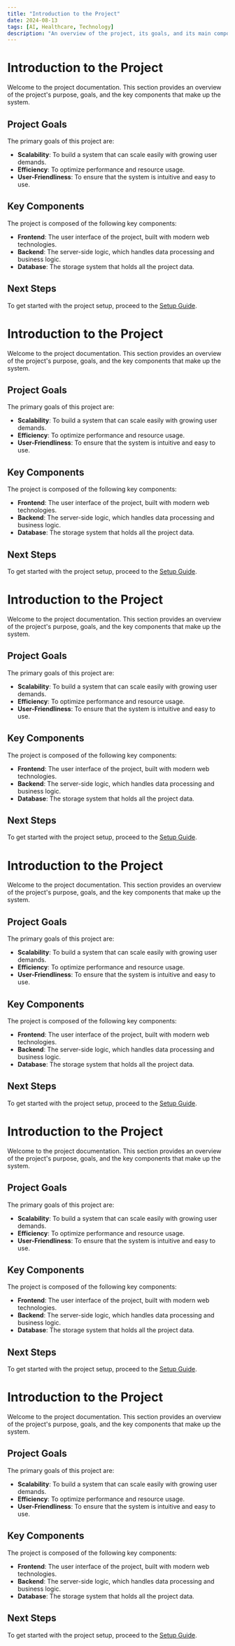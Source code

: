 ```yaml
---
title: "Introduction to the Project"
date: 2024-08-13
tags: [AI, Healthcare, Technology]
description: "An overview of the project, its goals, and its main components."
---
```


# Introduction to the Project

Welcome to the project documentation. This section provides an overview of the project's purpose, goals, and the key components that make up the system.

## Project Goals

The primary goals of this project are:
- **Scalability**: To build a system that can scale easily with growing user demands.
- **Efficiency**: To optimize performance and resource usage.
- **User-Friendliness**: To ensure that the system is intuitive and easy to use.

## Key Components

The project is composed of the following key components:
- **Frontend**: The user interface of the project, built with modern web technologies.
- **Backend**: The server-side logic, which handles data processing and business logic.
- **Database**: The storage system that holds all the project data.
  
## Next Steps

To get started with the project setup, proceed to the [Setup Guide](doc2.html).

# Introduction to the Project

Welcome to the project documentation. This section provides an overview of the project's purpose, goals, and the key components that make up the system.

## Project Goals

The primary goals of this project are:
- **Scalability**: To build a system that can scale easily with growing user demands.
- **Efficiency**: To optimize performance and resource usage.
- **User-Friendliness**: To ensure that the system is intuitive and easy to use.

## Key Components

The project is composed of the following key components:
- **Frontend**: The user interface of the project, built with modern web technologies.
- **Backend**: The server-side logic, which handles data processing and business logic.
- **Database**: The storage system that holds all the project data.
  
## Next Steps

To get started with the project setup, proceed to the [Setup Guide](doc2.html).

# Introduction to the Project

Welcome to the project documentation. This section provides an overview of the project's purpose, goals, and the key components that make up the system.

## Project Goals

The primary goals of this project are:
- **Scalability**: To build a system that can scale easily with growing user demands.
- **Efficiency**: To optimize performance and resource usage.
- **User-Friendliness**: To ensure that the system is intuitive and easy to use.

## Key Components

The project is composed of the following key components:
- **Frontend**: The user interface of the project, built with modern web technologies.
- **Backend**: The server-side logic, which handles data processing and business logic.
- **Database**: The storage system that holds all the project data.
  
## Next Steps

To get started with the project setup, proceed to the [Setup Guide](doc2.html).

# Introduction to the Project

Welcome to the project documentation. This section provides an overview of the project's purpose, goals, and the key components that make up the system.

## Project Goals

The primary goals of this project are:
- **Scalability**: To build a system that can scale easily with growing user demands.
- **Efficiency**: To optimize performance and resource usage.
- **User-Friendliness**: To ensure that the system is intuitive and easy to use.

## Key Components

The project is composed of the following key components:
- **Frontend**: The user interface of the project, built with modern web technologies.
- **Backend**: The server-side logic, which handles data processing and business logic.
- **Database**: The storage system that holds all the project data.
  
## Next Steps

To get started with the project setup, proceed to the [Setup Guide](doc2.html).

# Introduction to the Project

Welcome to the project documentation. This section provides an overview of the project's purpose, goals, and the key components that make up the system.

## Project Goals

The primary goals of this project are:
- **Scalability**: To build a system that can scale easily with growing user demands.
- **Efficiency**: To optimize performance and resource usage.
- **User-Friendliness**: To ensure that the system is intuitive and easy to use.

## Key Components

The project is composed of the following key components:
- **Frontend**: The user interface of the project, built with modern web technologies.
- **Backend**: The server-side logic, which handles data processing and business logic.
- **Database**: The storage system that holds all the project data.
  
## Next Steps

To get started with the project setup, proceed to the [Setup Guide](doc2.html).

# Introduction to the Project

Welcome to the project documentation. This section provides an overview of the project's purpose, goals, and the key components that make up the system.

## Project Goals

The primary goals of this project are:
- **Scalability**: To build a system that can scale easily with growing user demands.
- **Efficiency**: To optimize performance and resource usage.
- **User-Friendliness**: To ensure that the system is intuitive and easy to use.

## Key Components

The project is composed of the following key components:
- **Frontend**: The user interface of the project, built with modern web technologies.
- **Backend**: The server-side logic, which handles data processing and business logic.
- **Database**: The storage system that holds all the project data.
  
## Next Steps

To get started with the project setup, proceed to the [Setup Guide](doc2.html).